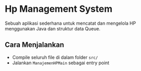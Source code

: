 # Hp Management System

Sebuah aplikasi sederhana untuk mencatat dan mengelola HP menggunakan Java dan struktur data Queue.

## Cara Menjalankan
- Compile seluruh file di dalam folder `src/`
- Jalankan `ManajemenHPMain` sebagai entry point
